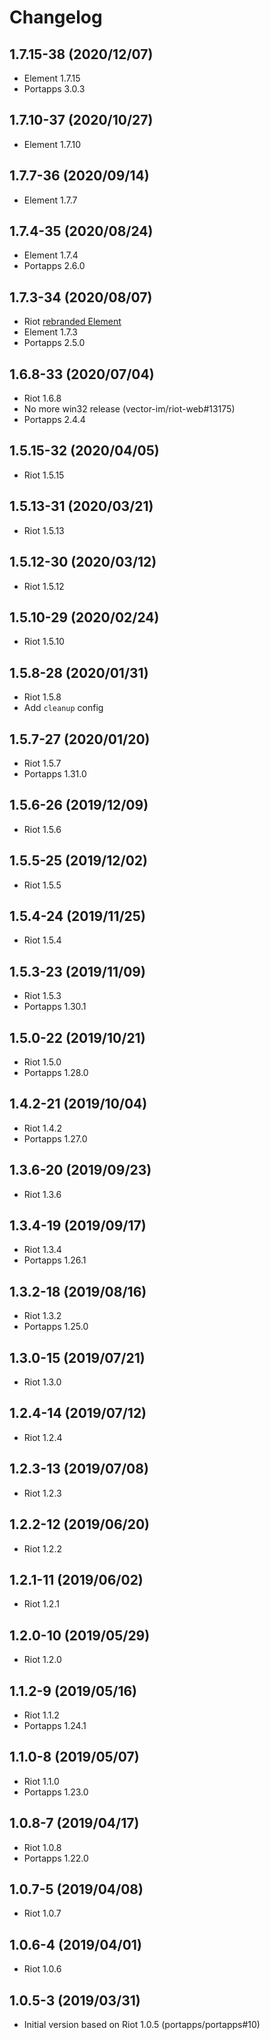 # Changelog

## 1.7.15-38 (2020/12/07)

* Element 1.7.15
* Portapps 3.0.3

## 1.7.10-37 (2020/10/27)

* Element 1.7.10

## 1.7.7-36 (2020/09/14)

* Element 1.7.7

## 1.7.4-35 (2020/08/24)

* Element 1.7.4
* Portapps 2.6.0

## 1.7.3-34 (2020/08/07)

* Riot [rebranded Element](https://element.io/blog/welcome-to-element/)
* Element 1.7.3
* Portapps 2.5.0

## 1.6.8-33 (2020/07/04)

* Riot 1.6.8
* No more win32 release (vector-im/riot-web#13175)
* Portapps 2.4.4

## 1.5.15-32 (2020/04/05)

* Riot 1.5.15

## 1.5.13-31 (2020/03/21)

* Riot 1.5.13

## 1.5.12-30 (2020/03/12)

* Riot 1.5.12

## 1.5.10-29 (2020/02/24)

* Riot 1.5.10

## 1.5.8-28 (2020/01/31)

* Riot 1.5.8
* Add `cleanup` config

## 1.5.7-27 (2020/01/20)

* Riot 1.5.7
* Portapps 1.31.0

## 1.5.6-26 (2019/12/09)

* Riot 1.5.6

## 1.5.5-25 (2019/12/02)

* Riot 1.5.5

## 1.5.4-24 (2019/11/25)

* Riot 1.5.4

## 1.5.3-23 (2019/11/09)

* Riot 1.5.3
* Portapps 1.30.1

## 1.5.0-22 (2019/10/21)

* Riot 1.5.0
* Portapps 1.28.0

## 1.4.2-21 (2019/10/04)

* Riot 1.4.2
* Portapps 1.27.0

## 1.3.6-20 (2019/09/23)

* Riot 1.3.6

## 1.3.4-19 (2019/09/17)

* Riot 1.3.4
* Portapps 1.26.1

## 1.3.2-18 (2019/08/16)

* Riot 1.3.2
* Portapps 1.25.0

## 1.3.0-15 (2019/07/21)

* Riot 1.3.0

## 1.2.4-14 (2019/07/12)

* Riot 1.2.4

## 1.2.3-13 (2019/07/08)

* Riot 1.2.3

## 1.2.2-12 (2019/06/20)

* Riot 1.2.2

## 1.2.1-11 (2019/06/02)

* Riot 1.2.1

## 1.2.0-10 (2019/05/29)

* Riot 1.2.0

## 1.1.2-9 (2019/05/16)

* Riot 1.1.2
* Portapps 1.24.1

## 1.1.0-8 (2019/05/07)

* Riot 1.1.0
* Portapps 1.23.0

## 1.0.8-7 (2019/04/17)

* Riot 1.0.8
* Portapps 1.22.0

## 1.0.7-5 (2019/04/08)

* Riot 1.0.7

## 1.0.6-4 (2019/04/01)

* Riot 1.0.6

## 1.0.5-3 (2019/03/31)

* Initial version based on Riot 1.0.5 (portapps/portapps#10)
